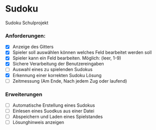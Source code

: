 # Sudoku

Sudoku Schulprojekt

### Anforderungen:
- [x] Anzeige des Gitters
- [x] Spieler soll auswählen können welches Feld bearbeitet werden soll
- [x] Spieler kann ein Feld bearbeiten. Möglich: (leer, 1-9)
- [x] Sichere Verarbeitung der Benutzereingaben
- [ ] Auswahl eines zu spielenden Sudokus
- [x] Erkennung einer korrekten Sudoku Lösung
- [ ] Zeitmessung (Am Ende, Nach jedem Zug oder laufend)

### Erweiterungen
- [ ] Automatische Erstellung eines Sudokus
- [ ] Einlesen eines Suodkus aus einer Datei
- [ ] Abspeichern und Laden eines Spielstandes
- [ ] Lösunghinweis anzeigen
